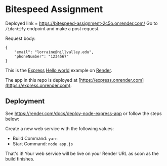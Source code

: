 # Bitespeed Assignment

Deployed link = https://bitespeed-assignment-2c5o.onrender.com/
Go to `/identify` endpoint and make a post request.

Request body:
```
{
    "email": "lorraine@hillvalley.edu",
    "phoneNumber": "1234567"
}
```

This is the [Express](https://expressjs.com) [Hello world](https://expressjs.com/en/starter/hello-world.html) example on [Render](https://render.com).

The app in this repo is deployed at [https://express.onrender.com](https://express.onrender.com).

## Deployment

See https://render.com/docs/deploy-node-express-app or follow the steps below:

Create a new web service with the following values:
  * Build Command: `yarn`
  * Start Command: `node app.js`

That's it! Your web service will be live on your Render URL as soon as the build finishes.
